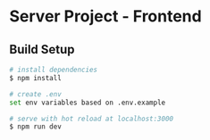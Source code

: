 # Server Project - Frontend

## Build Setup

```bash
# install dependencies
$ npm install

# create .env
set env variables based on .env.example

# serve with hot reload at localhost:3000
$ npm run dev
```
